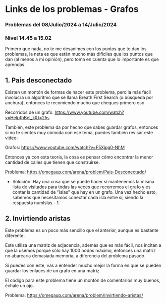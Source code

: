 # Links de los problemas - Grafos
### Problemas del 08/Julio/2024 a 14/Julio/2024
### Nivel **14.45** a **15.02**

Primero que nada, no te me desanimes con los puntos que te dan los problemas, la neta es que están mucho más difíciles que los puntos que dan (al menos a mi opinión), pero toma en cuenta que lo importante es que aprendas.

## 1. País desconectado

Existen un montón de formas de hacer este problema, pero la más fácil involucra un algoritmo que se llama Breath First Search (o búsqueda por anchura), entonces te recomiendo mucho que cheques primero eso.

Recorridos de un grafo: https://www.youtube.com/watch?v=HelpfhBel_k&t=25s

También, este problema da por hecho que sabes guardar grafos, entonces si no te sientes muy cómoda con ese tema, puedes también revisar este video:

Grafos: https://www.youtube.com/watch?v=F5Xjpg0-NhM

Entonces ya con esta teoría, la cosa es pensar cómo encontrar la menor cantidad de calles que tienen que construirse.

Problema: https://omegaup.com/arena/problem/Pais-Desconectado/

- Solución: Hay una cosa que se puede hacer si mantenemos la misma lista de visitados para todas las veces que recorremos el grafo y es contar la cantidad de "islas" que hay en un grafo. Una vez hecho esto, sabemos que necesitamos conectar cada isla entre sí, siendo la respuesta numIslas - 1.


## 2. Invirtiendo aristas

Este problema es un poco más sencillo que el anterior, aunque es bastante diferente.

Este utiliza una matriz de adjacencia, además que es más fácil, nos incitan a que la usemos porque sólo hay 1000 nodos máximo, entonces una matriz no abarcaría demasiada memoria, a diferencia del problema pasado.

Si puedes con este, vas a entender mucho mejor la forma en que se pueden guardar los enlaces de un grafo en una matriz.

El código para este problema tiene un montón de comentarios muy buenos, échale un ojo.

Problema: https://omegaup.com/arena/problem/Invirtiendo-aristas/
